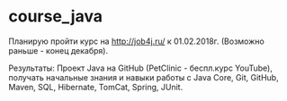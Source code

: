 # course_java

Планирую пройти курс на  http://job4j.ru/ к 01.02.2018г. 
(Возможно раньше - конец декабря).

Результаты: 
Проект Java на GitHub (PetClinic - беспл.курс YouTube), 
получать начальные знания и навыки работы с Java Core,
Git, GitHub, Maven, SQL, Hibernate, TomCat, Spring, JUnit.